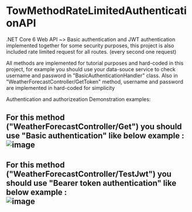 # TowMethodRateLimitedAuthenticationAPI
.NET Core 6 Web API ~> Basic authentication and JWT authentication implemented together for some security purposes,
        this project is also included rate limited request for all routes. (every second one request)

All methods are implemented for tutorial purposes and hard-coded in this project, for example you should use your data-souce service to check username and password in 
        "BasicAuthenticationHandler" class.
Also in "WeatherForecastController/GetToken" method, username and password are implemented in hard-coded for simplicity

Authentication and authorizeation Demonstration examples:

For this method ("WeatherForecastController/Get") you should use "Basic authentication" like below example :
<br />
![image](https://user-images.githubusercontent.com/65845296/198990079-fa4035d9-5e45-4dda-9204-47944b45f7a8.png)
--------------------------------------------------------------------------------------------------------------
For this method ("WeatherForecastController/TestJwt") you should use "Bearer token authentication" like below example :
<br />
![image](https://user-images.githubusercontent.com/65845296/198990587-0515cba5-5466-4c03-9fd2-74267d0d5acb.png)
--------------------------------------------------------------------------------------------------------------
